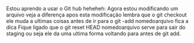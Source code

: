 Estou aprendo a usar o Git hub heheheh:
Agora estou modificando um arquivo veja a diferença apos esta modificação
lembra que o git checkout ele muda a ultimas coisas antes de ir para o git -add nomedoarquivo 
fica a dica
Fique ligado que o git reset HEAD nomedoarquivo serve para sair do staging ou seja ele da uma ultima forma voltando 
para antes de git add.


 
